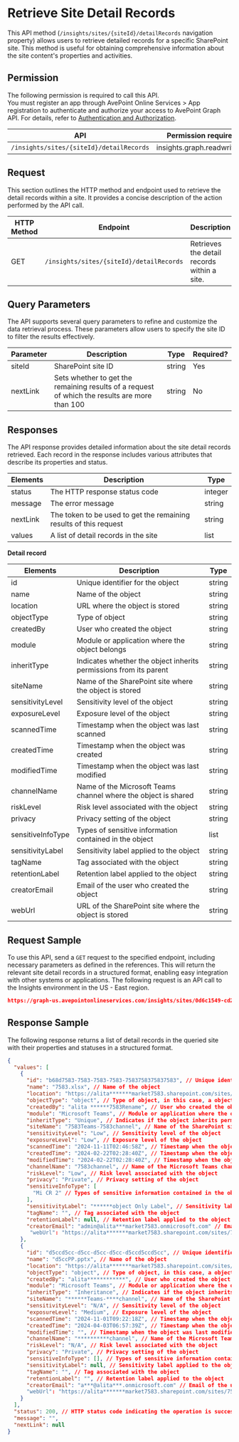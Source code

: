 # Retrieve Site Detail Records

This API method (`/insights/sites/{siteId}/detailRecords` navigation property) allows users to retrieve detailed records for a specific SharePoint site. This method is useful for obtaining comprehensive information about the site content's properties and activities.

[Detail record? site content? ]: #

## Permission

The following permission is required to call this API.  
You must register an app through AvePoint Online Services > App registration to authenticate and authorize your access to AvePoint Graph API. For details, refer to [Authentication and Authorization](https://learn.avepoint.com/docs/Use-AvePoint-Graph-API.html#authentication-and-authorization).

| API     | Permission required | 
|-------------------|---------------|
| `/insights/sites/{siteId}/detailRecords` | insights.graph.readwrite.all  |

## Request

This section outlines the HTTP method and endpoint used to retrieve the detail records within a site. It provides a concise description of the action performed by the API call. 

| HTTP Method | Endpoint | Description |
| --- | --- | --- |
| GET | `/insights/sites/{siteId}/detailRecords` | Retrieves the detail records within a site. |



## Query Parameters

The API supports several query parameters to refine and customize the data retrieval process. These parameters allow users to specify the site ID to filter the results effectively.

| Parameter | Description | Type    | Required? |
|-----------|-------------|---------|-----------|
| siteId    | SharePoint site ID | string  | Yes       |
| nextLink  | Sets whether to get the remaining results of a request of which the results are more than 100 | string  | No        |

## Responses

The API response provides detailed information about the site detail records retrieved. Each record in the response includes various attributes that describe its properties and status.

| Elements | Description                                      | Type    |
|----------|--------------------------------------------------|---------|
| status   | The HTTP response status code                    | integer |
| message  | The error message                                | string  |
| nextLink | The token to be used to get the remaining results of this request | string  |
| values   | A list of detail records in the site          | list   |

**Detail record**

| Elements          | Description                                                                 |Type |
|-------------------|-----------------------------------------------------------------------------|----|
| id                | Unique identifier for the object                                             |string| 
| name              | Name of the object                                                            |string|
| location          | URL where the object is stored                                                |string|
| objectType        | Type of object                                     |string|
| createdBy         | User who created the object                                                   |string|
| module            | Module or application where the object belongs                                |string|
| inheritType       | Indicates whether the object inherits permissions from its parent                  |string|
| siteName          | Name of the SharePoint site where the object is stored                        |string|
| sensitivityLevel  | Sensitivity level of the object                                               |string|
| exposureLevel     | Exposure level of the object                                                  |string|
| scannedTime       | Timestamp when the object was last scanned                                    |string|
| createdTime       | Timestamp when the object was created                                         |string|
| modifiedTime      | Timestamp when the object was last modified                                   |string|
| channelName       | Name of the Microsoft Teams channel where the object is shared                |string|
| riskLevel         | Risk level associated with the object                                         |string|
| privacy           | Privacy setting of the object                                                 |string|
| sensitiveInfoType | Types of sensitive information contained in the object                        |list|
| sensitivityLabel  | Sensitivity label applied to the object                                       |string|
| tagName           | Tag associated with the object                                                |string|
| retentionLabel    | Retention label applied to the object                                         |string|
| creatorEmail      | Email of the user who created the object                                      |string|
| webUrl     | URL of the SharePoint site where the object is stored                                      |string|


## Request Sample

To use this API, send a `GET` request to the specified endpoint, including necessary parameters as defined in the references. This will return the relevant site detail records in a structured format, enabling easy integration with other systems or applications. The following request is an API call to the Insights environment in the US - East region.

```json
https://graph-us.avepointonlineservices.com/insights/sites/0d6c1549-cd2d-4dd2-94b5-28df6da1f7e2/detailrecords?nextLink=1312312
```

## Response Sample

The following response returns a list of detail records in the queried site with their properties and statuses in a structured format.  

```json
{
  "values": [
    {
      "id": "b68d7583-7583-7583-7583-7583758375837583", // Unique identifier for the object
      "name": "7583.xlsx", // Name of the object
      "location": "https://alita*******market7583.sharepoint.com/sites/7583teams-7583channel/shared documents/7583.xlsx", // URL where the object is stored
      "objectType": "object", // Type of object, in this case, a object
      "createdBy": "alita ******7583Rename", // User who created the object
      "module": "Microsoft Teams", // Module or application where the object is used
      "inheritType": "Unique", // Indicates if the object inherits permissions from its parent
      "siteName": "7583Teams-7583channel", // Name of the SharePoint site where the object is stored
      "sensitivityLevel": "Low", // Sensitivity level of the object
      "exposureLevel": "Low", // Exposure level of the object
      "scannedTime": "2024-11-11T02:46:58Z", // Timestamp when the object was last scanned
      "createdTime": "2024-02-22T02:28:40Z", // Timestamp when the object was created
      "modifiedTime": "2024-02-22T02:28:40Z", // Timestamp when the object was last modified
      "channelName": "7583channel", // Name of the Microsoft Teams channel where the object is shared
      "riskLevel": "Low", // Risk level associated with the object
      "privacy": "Private", // Privacy setting of the object
      "sensitiveInfoType": [
        "Mi CR 2" // Types of sensitive information contained in the object
      ],
      "sensitivityLabel": "******object Only Label", // Sensitivity label applied to the object
      "tagName": "", // Tag associated with the object
      "retentionLabel": null, // Retention label applied to the object
      "creatorEmail": "admin@alita***market7583.onmicrosoft.com" // Email of the user who created the object
       "webUrl": "https://alita*******market7583.sharepoint.com/sites/7583teams-7583channel" // URl of the SharePoint site where the object is stored
    },
    {
      "id": "d5ccd5cc-d5cc-d5cc-d5cc-d5ccd5ccd5cc", // Unique identifier for the object
      "name": "d5ccPP.pptx", // Name of the object
      "location": "https://alita*******market7583.sharepoint.com/sites/7583teams-7583channel/shared documents/d5ccp.pptx", // URL where the object is stored
      "objectType": "object", // Type of object, in this case, a object
      "createdBy": "alita************", // User who created the object
      "module": "Microsoft Teams", // Module or application where the object is used
      "inheritType": "Inheritance", // Indicates if the object inherits permissions from its parent
      "siteName": "******Teams-****channel", // Name of the SharePoint site where the object is stored
      "sensitivityLevel": "N/A", // Sensitivity level of the object
      "exposureLevel": "Medium", // Exposure level of the object
      "scannedTime": "2024-11-01T09:22:18Z", // Timestamp when the object was last scanned
      "createdTime": "2024-04-03T06:57:39Z", // Timestamp when the object was created
      "modifiedTime": "", // Timestamp when the object was last modified
      "channelName": "**********channel", // Name of the Microsoft Teams channel where the object is shared
      "riskLevel": "N/A", // Risk level associated with the object
      "privacy": "Private", // Privacy setting of the object
      "sensitiveInfoType": [], // Types of sensitive information contained in the object
      "sensitivityLabel": null, // Sensitivity label applied to the object
      "tagName": "", // Tag associated with the object
      "retentionLabel": "", // Retention label applied to the object
      "creatorEmail": "a***@alita***.onmicrosoft.com" // Email of the user who created the object
      "webUrl": "https://alita*******market7583.sharepoint.com/sites/7583teams-7583channel" // URl of the SharePoint site where the object is stored
    }
  ],
  "status": 200, // HTTP status code indicating the operation is successful.
  "message": "",
  "nextLink": null
}